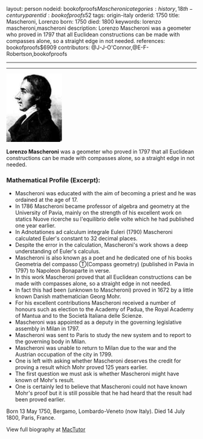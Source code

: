 layout: person
nodeid: bookofproofs$Mascheroni
categories: history,18th-century
parentid: bookofproofs$52
tags: origin-italy
orderid: 1750
title: Mascheroni, Lorenzo
born: 1750
died: 1800
keywords: lorenzo mascheroni,mascheroni
description: Lorenzo Mascheroni was a geometer who proved in 1797 that all Euclidean constructions can be made with compasses alone, so a straight edge in not needed.
references: bookofproofs$6909
contributors: @J-J-O'Connor,@E-F-Robertson,bookofproofs

---



---

![Mascheroni.jpg](https://github.com/bookofproofs/bookofproofs.github.io/blob/main/_sources/_assets/images/portraits/Mascheroni.jpg?raw=true)

**Lorenzo Mascheroni** was a geometer who proved in 1797 that all Euclidean constructions can be made with compasses alone, so a straight edge in not needed.

### Mathematical Profile (Excerpt):
* Mascheroni was educated with the aim of becoming a priest and he was ordained at the age of 17.
* In 1786 Mascheroni became professor of algebra and geometry at the University of Pavia, mainly on the strength of his excellent work on statics Nuove ricerche su l'equilibrio delle volte which he had published one year earlier.
* In Adnotationes ad calculum integrale Euleri (1790) Mascheroni calculated Euler's constant to 32 decimal places.
* Despite the error in the calculation, Mascheroni's work shows a deep understanding of Euler's calculus.
* Mascheroni is also known as a poet and he dedicated one of his books Geometria del compasso Ⓣ(Compass geometry) (published in Pavia in 1797) to Napoleon Bonaparte in verse.
* In this work Mascheroni proved that all Euclidean constructions can be made with compasses alone, so a straight edge in not needed.
* In fact this had been (unknown to Mascheroni) proved in 1672 by a little known Danish mathematician Georg Mohr.
* For his excellent contributions Mascheroni received a number of honours such as election to the Academy of Padua, the Royal Academy of Mantua and to the Società Italiana delle Scienze.
* Mascheroni was appointed as a deputy in the governing legislative assembly in Milan in 1797.
* Mascheroni was sent to Paris to study the new system and to report to the governing body in Milan.
* Mascheroni was unable to return to Milan due to the war and the Austrian occupation of the city in 1799.
* One is left with asking whether Mascheroni deserves the credit for proving a result which Mohr proved 125 years earlier.
* The first question we must ask is whether Mascheroni might have known of Mohr's result.
* One is certainly led to believe that Mascheroni could not have known Mohr's proof but it is still possible that he had heard that the result had been proved earlier.

Born 13 May 1750, Bergamo, Lombardo-Veneto (now Italy). Died 14 July 1800, Paris, France.

View full biography at [MacTutor](https://mathshistory.st-andrews.ac.uk/Biographies/Mascheroni/)
